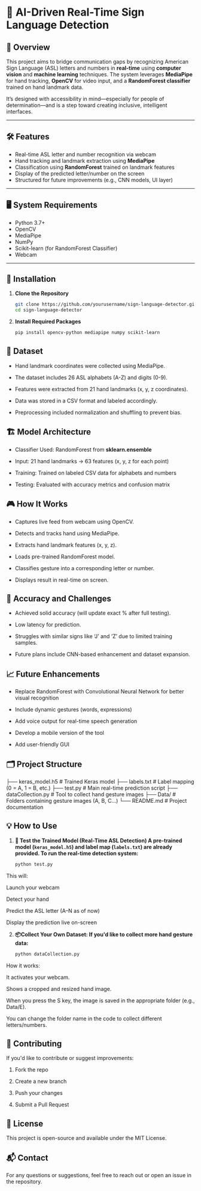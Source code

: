 # 🤖 **AI-Driven Real-Time Sign Language Detection**

## 📌 Overview
This project aims to bridge communication gaps by recognizing American Sign Language (ASL) letters and numbers in **real-time** using **computer vision** and **machine learning** techniques. The system leverages **MediaPipe** for hand tracking, **OpenCV** for video input, and a **RandomForest classifier** trained on hand landmark data.

It’s designed with accessibility in mind—especially for people of determination—and is a step toward creating inclusive, intelligent interfaces.

---

## 🛠 Features

- Real-time ASL letter and number recognition via webcam
- Hand tracking and landmark extraction using **MediaPipe**
- Classification using **RandomForest** trained on landmark features
- Display of the predicted letter/number on the screen
- Structured for future improvements (e.g., CNN models, UI layer)

---

## 🖥️ System Requirements

- Python 3.7+
- OpenCV
- MediaPipe
- NumPy
- Scikit-learn (for RandomForest Classifier)
- Webcam

---

## 🧱 Installation

1. **Clone the Repository**
   ```bash
   git clone https://github.com/yourusername/sign-language-detector.git
   cd sign-language-detector
   
2. **Install Required Packages**
    ```bash
   pip install opencv-python mediapipe numpy scikit-learn
   
## 🧠 Dataset
- Hand landmark coordinates were collected using MediaPipe.


- The dataset includes 26 ASL alphabets (A-Z) and digits (0-9).


- Features were extracted from 21 hand landmarks (x, y, z coordinates).


- Data was stored in a CSV format and labeled accordingly.


- Preprocessing included normalization and shuffling to prevent bias.

## 🏗️ Model Architecture
- Classifier Used: RandomForest from **sklearn.ensemble**


- Input: 21 hand landmarks → 63 features (x, y, z for each point)


- Training: Trained on labeled CSV data for alphabets and numbers


- Testing: Evaluated with accuracy metrics and confusion matrix

## 🎮 How It Works
- Captures live feed from webcam using OpenCV.


- Detects and tracks hand using MediaPipe.


- Extracts hand landmark features (x, y, z).


- Loads pre-trained RandomForest model.


- Classifies gesture into a corresponding letter or number.

 
- Displays result in real-time on screen.

## 🔬 Accuracy and Challenges
- Achieved solid accuracy (will update exact % after full testing).


- Low latency for prediction.


- Struggles with similar signs like ‘J’ and ‘Z’ due to limited training samples.


- Future plans include CNN-based enhancement and dataset expansion.

## 📈 Future Enhancements
- Replace RandomForest with Convolutional Neural Network for better visual recognition


- Include dynamic gestures (words, expressions)


- Add voice output for real-time speech generation


- Develop a mobile version of the tool


- Add user-friendly GUI

## 🗂️ Project Structure
├── keras_model.h5 # Trained Keras model
├── labels.txt # Label mapping (0 = A, 1 = B, etc.)
├── test.py # Main real-time prediction script
├── dataCollection.py # Tool to collect hand gesture images
├── Data/ # Folders containing gesture images (A, B, C...)
└── README.md # Project documentation

## 💡 How to Use

1. **🧪 Test the Trained Model (Real-Time ASL Detection) A pre-trained model (`keras_model.h5`) and label map (`labels.txt`) are already provided. To run the real-time detection system:**
   ```bash
   python test.py
   
This will:

Launch your webcam

Detect your hand

Predict the ASL letter (A–N as of now)

Display the prediction live on-screen

2. **📦Collect Your Own Dataset:
If you'd like to collect more hand gesture data:**
   ```bash
   python dataCollection.py
   
How it works:

It activates your webcam.

Shows a cropped and resized hand image.

When you press the S key, the image is saved in the appropriate folder (e.g., Data/E).

You can change the folder name in the code to collect different letters/numbers.

## 👥 Contributing
If you'd like to contribute or suggest improvements:

1. Fork the repo

2. Create a new branch

3. Push your changes

4. Submit a Pull Request

## 📃 License
This project is open-source and available under the MIT License.

## 📬 Contact
For any questions or suggestions, feel free to reach out or open an issue in the repository.